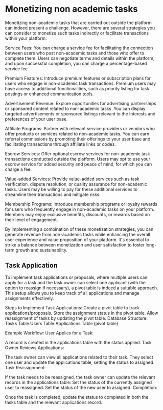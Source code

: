 # Monetizing non academic tasks

Monetizing non-academic tasks that are carried out outside the platform can indeed present a challenge. However, there are several strategies you can consider to monetize such tasks indirectly or facilitate transactions within your platform:

Service Fees: You can charge a service fee for facilitating the connection between users who post non-academic tasks and those who offer to complete them. Users can negotiate terms and details within the platform, and upon successful completion, you can charge a percentage-based service fee.

Premium Features: Introduce premium features or subscription plans for users who engage in non-academic task transactions. Premium users may have access to additional functionalities, such as priority listing for task postings or enhanced communication tools.

Advertisement Revenue: Explore opportunities for advertising partnerships or sponsored content related to non-academic tasks. You can display targeted advertisements or sponsored listings relevant to the interests and preferences of your user base.

Affiliate Programs: Partner with relevant service providers or vendors who offer products or services related to non-academic tasks. You can earn referral commissions by promoting their offerings to your user base and facilitating transactions through affiliate links or codes.

Escrow Services: Offer optional escrow services for non-academic task transactions conducted outside the platform. Users may opt to use your escrow service for added security and peace of mind, for which you can charge a fee.

Value-added Services: Provide value-added services such as task verification, dispute resolution, or quality assurance for non-academic tasks. Users may be willing to pay for these additional services to streamline their transactions and mitigate risks.

Membership Programs: Introduce membership programs or loyalty rewards for users who frequently engage in non-academic tasks on your platform. Members may enjoy exclusive benefits, discounts, or rewards based on their level of engagement.

By implementing a combination of these monetization strategies, you can generate revenue from non-academic tasks while enhancing the overall user experience and value proposition of your platform. It's essential to strike a balance between monetization and user satisfaction to foster long-term growth and sustainability.

## Task Application

To implement task applications or proposals, where multiple users can apply for a task and the task owner can select one applicant (with the option to reassign if necessary), a pivot table is indeed a suitable approach. This setup allows you to keep track of all applications and manage assignments effectively.

Steps to Implement Task Applications:
Create a pivot table to track applications/proposals.
Store the assignment status in the pivot table.
Allow reassignment of tasks by updating the pivot table.
Database Structure:
Tasks Table
Users Table
Applications Table (pivot table)

Example Workflow:
User Applies for a Task:

A record is created in the applications table with the status applied.
Task Owner Reviews Applications:

The task owner can view all applications related to their task.
They select one user and update the applications table, setting the status to assigned.
Task Reassignment:

If the task needs to be reassigned, the task owner can update the relevant records in the applications table:
Set the status of the currently assigned user to reassigned.
Set the status of the new user to assigned.
Completion:

Once the task is completed, update the status to completed in both the tasks table and the relevant applications record.